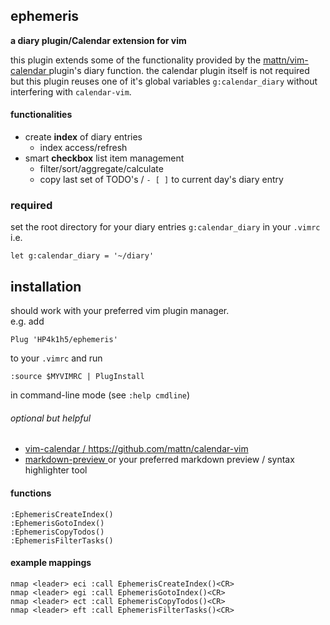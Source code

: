 ## ephemeris

**a diary plugin/Calendar extension for vim**

this plugin extends some of the functionality provided by the [ mattn/vim-calendar ](https://github.com/mattn/calendar-vim) plugin's diary function. the calendar plugin itself is not required but this plugin reuses one of it's global variables `g:calendar_diary` without interfering with `calendar-vim`.

#### functionalities

- create **index** of diary entries
  - index access/refresh
- smart **checkbox** list item management
  - filter/sort/aggregate/calculate
  - copy last set of TODO's / `- [ ]` to current day's diary entry

### required

set the root directory for your diary entries `g:calendar_diary` in your `.vimrc` i.e.

```
let g:calendar_diary = '~/diary'
```

## installation

should work with your preferred vim plugin manager.  
e.g. add

```
Plug 'HP4k1h5/ephemeris'
```

to your `.vimrc` and run

```
:source $MYVIMRC | PlugInstall
```

in command-line mode (see `:help cmdline`)

###### optional but helpful

- [ vim-calendar / https://github.com/mattn/calendar-vim ](https://github.com/mattn/calendar-vim)
- [ markdown-preview ](https://github.com/iamcco/markdown-preview.nvim) or your preferred markdown preview / syntax highlighter tool

#### functions

```
:EphemerisCreateIndex()
:EphemerisGotoIndex()
:EphemerisCopyTodos()
:EphemerisFilterTasks()
```

#### example mappings

```
nmap <leader> eci :call EphemerisCreateIndex()<CR>
nmap <leader> egi :call EphemerisGotoIndex()<CR>
nmap <leader> ect :call EphemerisCopyTodos()<CR>
nmap <leader> eft :call EphemerisFilterTasks()<CR>
```
